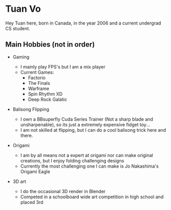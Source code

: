 # Tuan Vo

Hey Tuan here, born in Canada, in the year 2006 and a current undergrad CS student.

## Main Hobbies (not in order)

- Gaming
   - I mainly play FPS's but I am a mix player
   - Current Games:
      - Factorio
      - The Finals
      - Warframe
      - Spin Rhythm XD
      - Deep Rock Galatic
        

- Balisong Flipping
   - I own a BBsuperfly Cuda Series Trainer (Not a sharp blade and unsharpenable), so its just a extremely expensive fidget toy...
   - I am not skilled at flipping, but I can do a cool balisong trick here and there. 

  
- Origami
   - I am by all means not a expert at origami nor can make original creations, but I enjoy folding challenging designs
   - Currently the most challenging one I can make is Jo Nakashima's Origami Eagle
     
- 3D art
   - I do the occasional 3D render in Blender
   - Competed in a schoolboard wide art competition in high school and placed 3rd 
